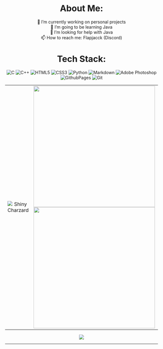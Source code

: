<div align="center">

# About Me:

🔭 I’m currently working on personal projects<br>🌱 I’m going to be learning Java<br>🤔 I’m looking for help with Java<br>📫 How to reach me: Flapjacck (Discord)



# Tech Stack:
![C](https://img.shields.io/badge/c-%2300599C.svg?style=for-the-badge&logo=c&logoColor=white) ![C++](https://img.shields.io/badge/c++-%2300599C.svg?style=for-the-badge&logo=c%2B%2B&logoColor=white) ![HTML5](https://img.shields.io/badge/html5-%23E34F26.svg?style=for-the-badge&logo=html5&logoColor=white) ![CSS3](https://img.shields.io/badge/css3-%231572B6.svg?style=for-the-badge&logo=css3&logoColor=white) ![Python](https://img.shields.io/badge/python-3670A0?style=for-the-badge&logo=python&logoColor=ffdd54) ![Markdown](https://img.shields.io/badge/markdown-%23000000.svg?style=for-the-badge&logo=markdown&logoColor=white) ![Adobe Photoshop](https://img.shields.io/badge/adobe%20photoshop-%2331A8FF.svg?style=for-the-badge&logo=adobe%20photoshop&logoColor=white) ![GithubPages](https://img.shields.io/badge/github%20pages-121013?style=for-the-badge&logo=github&logoColor=white) ![Git](https://img.shields.io/badge/git-%23F05033.svg?style=for-the-badge&logo=git&logoColor=white)

<table style="border: none;">
  <tr>
    <td align="center" style="border: none;">
      <img src="https://projectpokemon.org/images/shiny-sprite/charizard.gif" alt="Shiny Charzard">
    </td>
    <td align="center" style="border: none;">
      <img src="https://github-readme-stats.vercel.app/api?username=Flapjacck&theme=calm&hide_border=false&include_all_commits=true&count_private=true" width="400">
      <img src="https://github-readme-streak-stats.herokuapp.com/?user=Flapjacck&theme=calm&hide_border=false" width="400">
    </td>
    <td align="center" style="border: none;">
      <img src="https://projectpokemon.org/images/shiny-sprite/ho-oh.gif" alt="Shiny Ho-oh">
    </td>
  </tr>
</table>

[![](https://visitcount.itsvg.in/api?id=Flapjacck&icon=5&color=4)](https://visitcount.itsvg.in)
</div>

---
<!-- Proudly created with GPRM ( https://gprm.itsvg.in ) -->
<!-- Also proudly changed a bit by flapjacck ( thats me ) -->
